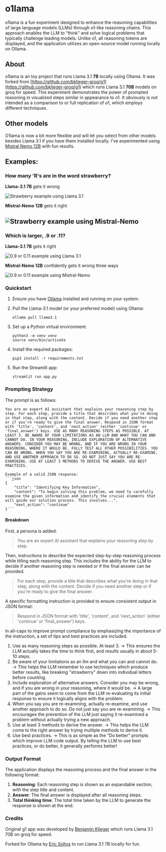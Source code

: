 # o1lama
o1lama is a fun experiment designed to enhance the reasoning capabilities of large language models (LLMs) through o1-like reasoning chains. This approach enables the LLM to “think” and solve logical problems that typically challenge leading models. Unlike o1, all reasoning tokens are displayed, and the application utilizes an open-source model running locally on Ollama.

## About
o1lama is an toy project that runs Llama 3.1 **7B** locally using Ollama. It was forked from [https://github.com/bklieger-groq/g1](https://github.com/bklieger-groq/g1) which runs Llama 3.1 **70B** models on groq for speed. This experiment demonstrates the power of prompted reasoning in visualized steps similar in appearance to o1. It obviously is not intended as a comparison to or full replication of o1, which employs different techniques.

## Other models
O1lama is now a bit more flexible and will let you select from other models besides Llama 3.1 if you have them installed locally. I've experimented using [Mistral Nemo 12B](https://ollama.com/library/mistral-nemo) with fun results.

## Examples:

### How many 'R's are in the word strawberry?

**Llama-3.1 7B** gets it wrong

![Strawberry example using Llama 3.1](examples/strawberry.png)

**Mistral-Nemo 12B** gets it right

![Strawberry example using Mistral-Nemo](examples/strawberry-mistral-nemo.png)
---

### Which is larger, .9 or .11?

**Llama-3.1 7B** gets it right

![0.9 or 0.11 example using Llama 3.1](examples/math.png)

**Mistral-Nemo 12B** confidently gets it wrong three ways

![0.9 or 0.11 example using Mistral-Nemo](examples/math-mistral-nemo.png)

### Quickstart

1. Ensure you have [Ollama](https://ollama.ai/) installed and running on your system.

2. Pull the Llama-3.1 model (or your preferred model) using Ollama:
   ```
   ollama pull llama3.1
   ```

3. Set up a Python virtual environment:
   ```
   python3 -m venv venv
   source venv/bin/activate
   ```

4. Install the required packages:
   ```
   pip3 install -r requirements.txt
   ```

5. Run the Streamlit app:
   ```
   streamlit run app.py
   ```

### Prompting Strategy

The prompt is as follows:

```
You are an expert AI assistant that explains your reasoning step by step. For each step, provide a title that describes what you're doing in that step, along with the content. Decide if you need another step or if you're ready to give the final answer. Respond in JSON format with 'title', 'content', and 'next_action' (either 'continue' or 'final_answer') keys. USE AS MANY REASONING STEPS AS POSSIBLE. AT LEAST 3. BE AWARE OF YOUR LIMITATIONS AS AN LLM AND WHAT YOU CAN AND CANNOT DO. IN YOUR REASONING, INCLUDE EXPLORATION OF ALTERNATIVE ANSWERS. CONSIDER YOU MAY BE WRONG, AND IF YOU ARE WRONG IN YOUR REASONING, WHERE IT WOULD BE. FULLY TEST ALL OTHER POSSIBILITIES. YOU CAN BE WRONG. WHEN YOU SAY YOU ARE RE-EXAMINING, ACTUALLY RE-EXAMINE, AND USE ANOTHER APPROACH TO DO SO. DO NOT JUST SAY YOU ARE RE-EXAMINING. USE AT LEAST 3 METHODS TO DERIVE THE ANSWER. USE BEST PRACTICES.

Example of a valid JSON response:
```json
{
    "title": "Identifying Key Information",
    "content": "To begin solving this problem, we need to carefully examine the given information and identify the crucial elements that will guide our solution process. This involves...",
    "next_action": "continue"
}```
```

#### Breakdown

First, a persona is added:

> You are an expert AI assistant that explains your reasoning step by step.

Then, instructions to describe the expected step-by-step reasoning process while titling each reasoning step. This includes the ability for the LLM to decide if another reasoning step is needed or if the final answer can be provided.

> For each step, provide a title that describes what you're doing in that step, along with the content. Decide if you need another step or if you're ready to give the final answer.

A specific formatting instruction is provided to ensure consistent output in JSON format:

> Respond in JSON format with 'title', 'content', and 'next_action' (either 'continue' or 'final_answer') keys.

In all-caps to improve prompt compliance by emphasizing the importance of the instruction, a set of tips and best practices are included.

1. Use as many reasoning steps as possible. At least 3. → This ensures the LLM actually takes the time to think first, and results usually in about 5-10 steps.
2. Be aware of your limitations as an llm and what you can and cannot do. → This helps the LLM remember to use techniques which produce better results, like breaking "strawberry" down into individual letters before counting.
3. Include exploration of alternative answers. Consider you may be wrong, and if you are wrong in your reasoning, where it would be. → A large part of the gains seem to come from the LLM re-evaluating its initial response to ensure it logically aligns with the problem.
4. When you say you are re-examining, actually re-examine, and use another approach to do so. Do not just say you are re-examining. → This encourages the prevention of the LLM just saying it re-examined a problem without actually trying a new approach.
5. Use at least 3 methods to derive the answer. → This helps the LLM come to the right answer by trying multiple methods to derive it.
6. Use best practices. → This is as simple as the "Do better" prompts which improve LLM code output. By telling the LLM to use best practices, or do better, it generally performs better!

### Output Format

The application displays the reasoning process and the final answer in the following format:

1. **Reasoning**: Each reasoning step is shown as an expandable section, with the step title and content.
2. **Answer**: The final answer is displayed after all reasoning steps.
3. **Total thinking time**: The total time taken by the LLM to generate the response is shown at the end.

### Credits

Original g1 app was developed by [Benjamin Klieger](https://x.com/benjaminklieger) which runs Llama 3.1 70B on groq for speed.

Forked for Ollama by [Eric Soltys](https://www.threads.net/@kootenay_eric) to run Llama 3.1 7B locally for fun.
